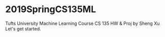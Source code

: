 # 2019SpringCS135ML

Tufts University Machine Learning Course
CS 135
HW & Proj by Sheng Xu
Let's get started.
